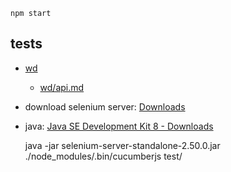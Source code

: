 
    npm start


## tests

- [wd](https://www.npmjs.com/package/wd)
    - [wd/api.md](https://github.com/admc/wd/blob/master/doc/api.md)
- download selenium server: [Downloads](http://docs.seleniumhq.org/download/)
- java: [Java SE Development Kit 8 - Downloads](http://www.oracle.com/technetwork/java/javase/downloads/jdk8-downloads-2133151.html)


    java -jar selenium-server-standalone-2.50.0.jar
    ./node_modules/.bin/cucumberjs test/